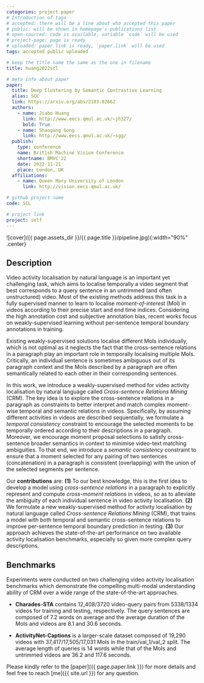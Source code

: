 ```yaml
---
categories: project paper
# Introduction of tags
# accepted: there will be a line about who accepted this paper
# public: will be shown in homepage's publications list
# open-sourced: code is available, variable `code` will be used
# project-page: page is ready
# uploaded: paper link is ready, `paper.link` will be used
tags: accepted public uploaded

# keep the title name the same as the one in filename
title: huang2022scl 

# meta info about paper
paper:
  title: Deep Clustering by Semantic Contrastive Learning 
  alias: SCL
  link: https://arxiv.org/abs/2103.02662
  authors:
    - name: Jiabo Huang
      link: http://www.eecs.qmul.ac.uk/~jh327/
      bold: True
    - name: Shaogang Gong
      link: http://www.eecs.qmul.ac.uk/~sgg/
  publish:
    type: conference
    name: British Machine Vision Conference
    shortname: BMVC'22
    date: 2022-11-21
    place: London, UK
  affiliations:
    - name: Queen Mary University of London
      link: http://vision.eecs.qmul.ac.uk/

# github project name
code: SCL

# project link
project: self
---
```


![cover]({{ page.assets_dir }}/{{ page.title }}/pipeline.jpg){:width="90%" .center}
<!--*Figure 1. Overview of the proposed Anchor Neighbourhood Discovery (AND) method for unsupervised deep learning.*{:.center}-->

## Description

Video activity localisation by natural language 
is an important yet challenging task, 
which aims to localise temporally a video segment that 
best corresponds to a query sentence
in an untrimmed (and often unstructured) video. 
Most of the existing methods address this task
in a fully supervised manner
to learn to localise *moment-of-interest* (MoI) in videos
according to their precise start and end time indices.
Considering the high annotation cost and subjective annotation bias,
recent works focus on weakly-supervised learning without per-sentence
temporal boundary annotations in training.

Existing weakly-supervised solutions
localise different MoIs individually, 
which is not optimal as it neglects the fact that
the cross-sentence relations in a paragraph 
play an important role in temporally localising multiple MoIs. 
Critically, an individual sentence is sometimes ambiguous 
out of its paragraph context
and the MoIs described by a paragraph are often
semantically related to each other in their corresponding sentences. 

In this work,
we introduce a weakly-supervised method
for video activity localisation by natural language
called *Cross-sentence Relations Mining* (CRM).
The key idea is to
explore the cross-sentence relations in a paragraph 
as constraints to better interpret and match
complex moment-wise temporal and semantic relations in videos.
Specifically,
by assuming different activities in videos are described sequentially,
we formulate a *temporal consistency* constraint to encourage
the selected moments to be temporally ordered according to their
descriptions in a paragraph.
Moreover,
we encourage moment proposal selections to satisfy cross-sentence
broader semantics in context
to minimise video-text matching ambiguities.
To that end, we introduce a *semantic consistency* constraint
to ensure that a moment selected for any pairing of two 
sentences (concatenation) in a paragraph is consistent (overlapping) with
the union of the selected segments per sentence.

Our **contributions** are:
**(1)**
To our best knowledge, 
this is the first idea to develop a model using *cross-sentence relations*
in a paragraph to 
explicitly represent and compute *cross-moment relations* in videos,
so as to alleviate the ambiguity of each individual sentence in video activity localisation.
**(2)** 
We formulate a new weakly-supervised method 
for activity localisation by natural language 
called *Cross-sentence Relations Mining* (CRM), 
that trains a model with both temporal and semantic cross-sentence relations to improve
per-sentence temporal boundary prediction in testing.
**(3)**
Our approach achieves the state-of-the-art performance 
on two available activity localisation benchmarks,
especially so given more complex query descriptions.

## Benchmarks
Experiments were conducted on two challenging video activity localisation benchmarks
which demonstrate the compelling multi-modal understanding ability
of CRM over a wide range of the state-of-the-art approaches.
+ **Charades-STA** contains 12,408/3720 video-query pairs from 5338/1334 videos for training and testing, respectively. The query sentences are composed of 7.2 words on average and the average duration of the MoIs and videos are 8.1 and 30.6 seconds.

+ **ActivityNet-Captions** is a larger-scale dataset composed of 19,290 videos with 37,417/17,505/17,031 MoIs in the train/val\_1/val\_2 split. The average length of queries is 14 words
while that of the MoIs and untrimmed videos are 36.2 and 117.6 seconds.


Please kindly refer to the [paper]({{ page.paper.link }}) for more details and feel free to reach [me]({{ site.url }}) for any question.
